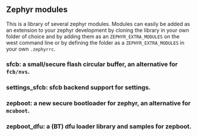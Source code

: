 ## Zephyr modules

This is a library of several zephyr modules. Modules can easily be added as an
extension to your zephyr development by cloning the library in your own folder
of choice and by adding them as an `ZEPHYR_EXTRA_MODULES` on the west command
line or by defining the folder as a `ZEPHYR_EXTRA_MODULES` in your own
`.zephyrrc`.

### sfcb: a small/secure flash circular buffer, an alternative for `fcb/nvs`.

### settings_sfcb: sfcb backend support for settings.

### zepboot: a new secure bootloader for zephyr, an alternative for `mcuboot`.

### zepboot_dfu: a (BT) dfu loader library and samples for zepboot.

